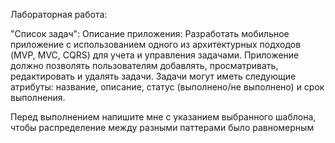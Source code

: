 Лабораторная работа:

"Список задач":
Описание приложения:
Разработать мобильное приложение с использованием одного из архитектурных подходов (MVP, MVC, CQRS)
для учета и управления задачами. Приложение должно позволять пользователям добавлять,
просматривать, редактировать и удалять задачи.
Задачи могут иметь следующие атрибуты: название, описание, статус (выполнено/не выполнено) 
и срок выполнения.


Перед выполнением напишите мне с указанием выбранного шаблона,
чтобы распределение между разными паттерами было равномерным